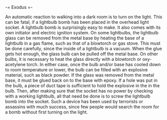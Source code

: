 -= Exodus =-

An automatic reaction to walking into a dark room is to turn on the
light. This can be fatal, if a lightbulb bomb has been placed in the overhead
light socket.  A lightbulb bomb is surprisingly easy to make.  It also comes
with its own initiator and electric ignition system.  On some lightbulbs, the
lightbulb glass can be removed from the metal base by heating the base of a
lightbulb in a gas flame, such as that of a blowtorch or gas stove.  This must
be done carefully, since the inside of a lightbulb is a vacuum.  When the glue
gets hot enough, the glass bulb can be pulled off the metal base.  On other
bulbs, it is necessary to heat the glass directly with a blowtorch or
oxy-acetylene torch. In either case, once the bulb and/or base has cooled down
to room temperature or lower, the bulb can be filled with an explosive
material, such as black powder.  If the glass was removed from the metal base,
it must be glued back on to the base with epoxy.  If a hole was put in the
bulb, a piece of duct tape is sufficient to hold the explosive in the in the
bulb.  Then, after making sure that the socket has no power by checking with a
working lightbulb, all that need be done is to screw the lightbulb bomb into
the socket.  Such a device has been used by terrorists or assassins with much
success, since few people would search the room for a bomb without first
turning on the light.
